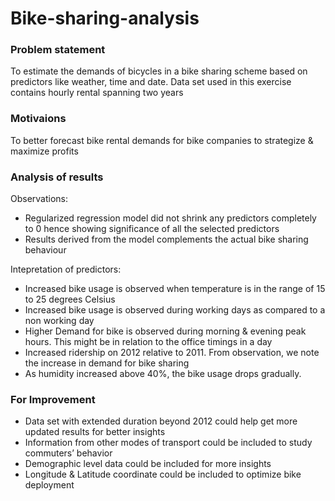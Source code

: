 # Bike-sharing-analysis

### Problem statement
To estimate the demands of bicycles in a bike sharing scheme based on predictors like weather, time and date. Data set used in this exercise contains hourly rental spanning two years

### Motivaions
To better forecast bike rental demands for bike companies to strategize & maximize profits

### Analysis of results
Observations: 
- Regularized regression model did not shrink any predictors completely to 0 hence showing significance of all the selected predictors
- Results derived from the model complements the actual bike sharing behaviour

Intepretation of predictors:
- Increased bike usage is observed when temperature is in the range of 15 to 25 degrees Celsius
- Increased bike usage is observed during working days as compared to a non working day
- Higher Demand for bike is observed during  morning & evening peak hours. This might be in relation to the office timings in a day
- Increased ridership on 2012 relative to 2011. From observation, we note the  increase in demand for bike sharing 
- As humidity increased above 40%, the bike usage drops gradually.

### For Improvement
- Data set with extended duration beyond 2012 could help get more updated results for better insights
- Information from other modes of transport could be included to study commuters’ behavior
- Demographic level data could be included for more insights
- Longitude & Latitude coordinate could be included to optimize bike deployment

